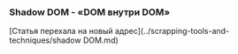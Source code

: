 ### Shadow DOM - «DOM внутри DOM»

[Статья перехала на новый адрес](../scrapping-tools-and-techniques/shadow DOM.md)